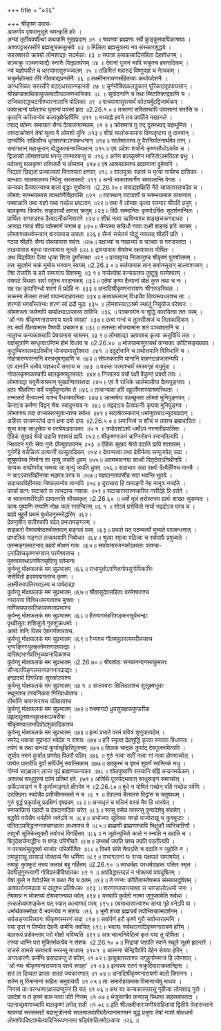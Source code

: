 +++
title = "०२६"

+++
श्रीकृष्ण उवाच-  
आकर्णय वृषभानुसुते चमत्कृतिं हरेः ।  
अन्यां तृतीयवर्षोत्थां कथयामि सुखप्रदाम् ॥१ ॥
श्रावण्यां ब्राह्मणाः सर्वे कुङ्कुमवापिकाश्रयाः ।  
अश्वपट्टसरस्तीरे ब्रह्मसूत्रक्रतूत्सवे ॥२ ॥
मिलिता ब्रह्मसूत्रस्य नव संस्कारशुद्धये ।  
सहस्रशस्ते ऋषयो लोमशाद्याः सदर्भकाः ॥३ ॥
सपात्रा हव्यकव्यादिसहिता देहशोधनम् ।  
सञ्चक्रुः पञ्चगव्याद्यैः स्नानैः पितृप्रतर्पणम् ॥४ ॥
देवानां पूजनं चापि चक्रुश्च हवनादिकम् ।  
नवं यज्ञोपवीतं च धारयामासुरुज्ज्वलम् ॥५ ॥
तन्निमित्तं महारुद्रं विष्णुयज्ञं च नैत्यकम् ।  
चक्रुर्महोत्सवं तीरे गीतवाद्यप्रनर्तनैः ॥६ ॥
लक्ष्मीनारायणसंहितायाः कथोपदेशनैः ।  
आन्धसिकाः सरस्तीरे वटाऽधस्तान्महानसे ॥७ ॥
चूर्णमौक्तिकलड्डुकान् पूरिकाऽपूपपायसान् ।  
श्रीखण्डक्वथिकाफुल्लवटीव्यञ्जनभाजिकाः ॥८ ॥
सूपोदनानि च तथा मिष्टतिक्तद्रवाणि च ।  
राजिकाराद्धचटनीश्चारनालानि पोलिकाः ॥९ ॥
पाचयामासुरत्यर्थं कोट्यर्बुदद्विजार्थकम् ।  
पक्वान्नानां पर्वताश्च घृतानां पयसां ह्रदा ॥2.26.१ ०॥
तक्राणां सरितश्चापि पायसानां सरांसि च ।  
कृतानि करितान्येव कल्पवृक्षैर्महर्षिभिः ॥११ ॥
मध्याह्ने हवने तत्र प्रवर्तिते मखानले ।  
तावद् व्योम्नः समायातं सैन्यं दैत्यजनात्मकम् ॥१ २॥
क्रोशमात्रं तु तद् दूरमभवद् यज्ञभूमितः ।  
तावदाक्रोशनं तेषां श्रुत्वा वै लोमशो मुनिः ॥१३॥
शीघ्रं चालोकयामास दिव्यदृष्ट्या तु दानवान् ।  
दानवीभिः सहिताँश्च धृतशस्त्राऽस्त्रबन्धनान् ॥१४॥
सालेमालस्य तु वैरनिर्यातनार्थमेव तान् ।  
समागतान् महाक्रूरान् योद्धुकामानवस्थितान् ॥१५॥
एषः प्रदेशः शत्रोर्नः कृष्णसौधोऽयमेव च ।  
द्विजाग्र्यो लोमशश्चायं घ्नन्तु तान्मारयन्तु च ॥१६॥
अनेन बालकृष्णेन मारितोऽस्मत्पिता प्रभुः ।  
मर्दयन्तु बालकृष्णं तत्पितरौ च लोमशम् ॥१७॥
एष आश्रमग्रामश्च ब्राह्मणानां द्रुमेष्वपि ।  
भिद्यतां छिद्यतां प्रज्वाल्यतां विनाश्यतां क्षणात् ॥१८॥
सालपुत्राः सहस्रं च भृत्या नार्यश्च दासिकाः ।  
बान्धवाः सालमालस्य निपेतुः सरसस्तटे ॥१९॥
अन्ये चाकाशमार्गेण समापतन्ति वेगतः ।  
कन्यका दैत्यपत्न्यश्च बाला वृद्धाः सुयौवनाः ॥2.26.२०॥
यावद्यज्ञक्षितिं नैते चायातास्तावदेव च ।  
लोमशः स्तम्भयामास त्वाथर्वणैर्विहायसि ॥२१ ॥
तटस्थान् तटपार्श्वे च स्तम्भयामास तत्क्षणात् ।  
पक्वान्नानि तथा यज्ञो यथा गच्छेन्न भ्रष्टताम् ॥२२॥
तथा वै लोमशः कृत्वा सस्मार श्रीपतिं प्रभुम् ।  
बालकृष्णः किशोरः सन्नुपाययौ क्षणात् क्रतुम् ॥२३॥
विप्रैः सम्मानितः कृष्णोऽर्चितः सुदर्शनान्वितः ।  
प्रार्थितः सगरुडश्च दैत्याऽनीकनिवारणे ॥२४॥
शीघ्रं नत्वा ऋषिभ्यश्च शङ्खचक्रगदाधरः ।  
आरुह्य गरुडं शीघ्रं व्योममार्गं जगाम ह ॥२५॥
सैन्यस्य सन्निधौ गत्वा दध्मौ शङ्खं हरिः स्वयम् ।  
लोमशश्चाथर्वमन्त्रान् वारयामास तावता ॥२६॥
सैन्यं सचेतनं योद्धुं न्यपतत् श्रीहरिं प्रति ।  
गदया श्रीहरिः सैन्यं पोथयामास सर्वतः ॥२७॥
पक्षाभ्यां च नखाभ्यां च चञ्च्वा च गरुडस्तदा ।  
ताडयामास बहुधा पातयामास भूतले ॥२८॥
द्रावयामास शेषांश्च रक्षयामास योषितः ।  
अथ विद्राविता दैत्या धृत्वा शिला द्रुमाँस्तथा ॥२९॥
प्रत्यावृत्त्य निजघ्नुश्च श्रीकृष्णं पुरुषोत्तमम् ।  
ततः सुदर्शनं चक्रं मुमोच भगवान् स्वयम् ॥2.26.३ ०॥
कर्तयामास तान् सर्वानसुरान् सालवंशजान् ।  
तेषां तेजांसि च हरौ समागत्य विशश्रमुः ॥३ १॥
नार्यस्तेषां कन्यकाश्च तुष्टुवुः परमेश्वरम् ।  
वंशवटे स्थिताः सर्वा ववुश्च वरदानकम् ॥३२॥
एतेषां कृष्ण दैत्यानां मोक्षं कुरु तथा च नः ।  
रक्ष रक्ष कृपासिन्धो शरणं ते प्रदेहि नः ॥३३॥
अनादिश्रीकृष्णनारायणः श्रीगरुडस्थितः ।  
चक्रस्य तेजसा तासां पापान्यदाहयत्तदा ॥३४॥
कायाकल्पान् विधायैव दिव्यरूपधराश्च ताः ।  
शरण्यो भगवाँस्ताभ्यः शरणं स्वं ददौ मुदा ॥३५ ॥
लोमशस्याऽऽश्रमे स्थातुं नियुयोज परेश्वरः ।  
लोमशस्ता जलेनापि सम्प्रोक्ष्याऽऽप्लाव्य वारिभिः ॥३६ ॥
पञ्चगव्येन च शुद्धिं कारयित्वा ततः परम् ।  
'ओं नमः श्रीकृष्णनारायणाय पतये स्वाहा' ॥३७॥
दत्वा मन्त्रं च तुलसीस्रजं च तिलकादिकम् ।  
ताः सर्वा दीक्षयामास वैष्णवीः प्रचकार ह ॥३८॥
ततस्ता भोजयामास शतं पञ्चशतानि च ।  
मातॄश्च कन्यकाश्चापि प्रेषयामास चाश्रमम् ॥३ ९॥
लोमशाद्या ऋषयश्च कृत्वा क्रतुविधिं ततः ।  
यज्ञसूत्राणि सन्धृत्वाऽन्तिमं होमं विधाय च ॥2.26.४० ॥
भोजयामासुरत्यर्थं कन्यकाः कोटिसङ्ख्यकाः ।  
कुटुम्बिनस्तथाऽतिथीन् भोजयामासुरैश्वराः ॥४१ ॥
ददुर्दानानि च तथोत्तमानि विविधानि च ।  
गोक्षेत्रारण्यरत्नानि वस्त्रभूषागृहाणि च ॥४२॥
सोपस्कराणि यानानि वाहनाऽन्नजलान्यपि ।  
एवं दानानि दत्वैव यज्ञकार्यं समाप्य च ॥४३ ॥
वदन्तः परमाश्चर्यं स्वस्वगृहं ययुर्मुदा ।  
गोपालकृष्णकश्चापि बालकृष्णयुतस्ततः ॥४४॥
निजालयं ययौ पक्षी वैकुण्ठं प्रययौ ततः ।  
लोमशाद्या ययुर्नैजाश्रमान् सुखान्वितास्तदा ॥४५॥
एवं वै राधिके सालेमालीया दैत्यपुङ्गवाः ।  
हताः श्रीहरिणा सर्वे ययुर्वैकुण्ठमेव ते ॥४६॥
तत्कन्यका हरिं वव्रुर्लोमशस्याश्रमस्थिताः ।  
तन्मातरो दैत्यपत्नो याश्च वैधव्यमाश्रिताः ॥४७॥
आत्मश्रेयः पप्रच्छुस्ता लोमशं मुनिपुङ्गवम् ।  
केनाऽत्र कर्मणा विद्वन् श्रेयः स्यादुभयत्र नः ॥४८॥
तद्वदाऽत्र दैत्यपत्नीः कृपया मुनिपुङ्गव ।  
लोमशश्च तदा ताभ्यस्तत्सुताभ्यश्च सर्वथा ॥४९॥
सदाश्रेयस्करान् धर्मानुवाचाऽभ्युदयप्रदान् ।  
अहिंसा सत्यमस्तेयं दानं क्षमा दमो दया ॥2.26.५ ०॥
अमानित्वं च शौचं च तपश्च ब्रह्मचारिता ।  
शुभा वाक् साधुसेवा च परश्रेयःप्रदायकाः ॥५ १ ॥
त्रयोदशांऽशो धर्मोऽयं नरनारीप्रपालितः ।  
ऐहिकं सुखदं श्रेयो ददाति शाश्वतं ह्यपि ॥५२॥
श्रीकृष्णभजनं चाग्निसेवनं स्नानमित्यपि ।  
भिक्षादनं गुरोः सेवा गुरोः प्रीत्युपपादनम् ॥५३ ॥
ऐहिकं सुखदं श्रेयो ददाति ह्यपि शाश्वतम् ।  
गुरोर्गेहे वसेन्नित्यं तत्पत्नीं तत्सुतादिकम् ॥५४॥
देवान्मत्वा तथा देवीर्मत्वा सम्पूजयेत् सदा ।  
शुश्रूषयेच्च निर्माना सा मृत्युं जयति ध्रुवम् ॥५५॥
आत्मभावनया साध्वी पितृदेवाऽतिथीनपि ।  
सम्यक सम्प्रीणयेद् भक्त्या सा मृत्युं जयति ध्रुवम् ॥५६॥
सदाचारः सदा रक्ष्यो दैत्यैर्देवैश्च मानवैः ।  
न चाऽऽचारविहीनाया भद्रमत्र परत्र च ॥५७॥
यज्ञदानतपांसीह सदा भवन्ति भूतये ।  
सदाचारविहीनाया निष्फलान्येव तान्यपि ॥५८॥
दुराचारा हि वामाङ्गी नेह नामुत्र नन्दति ।  
कार्यां यत्नः सदाचारे स त्वभद्रस्य नाशकः ॥५९॥
सदाचारस्तरुश्चास्ति नारीदेहे हि वर्तते ।  
स चापत्यशरीरेऽपि ह्यवातरति सौख्यकृत् ॥2.26.६० ॥
धर्मो मूलं तरोस्तस्य ह्यर्थः शाखाः सुसम्पदः ।  
कामः पुष्पाणि रम्याणि मोक्षः फलं रसान्वितम् ॥६ १ ॥
सोऽयं प्रसेवितो नार्या भद्रदोऽत्र परत्र च ।  
ब्राह्मे मुहूर्ते प्रथमं बुध्येदनुस्मरेद्धरिम् ॥६२।  
देवानृषीन् सतीश्चापि वदेत् प्रभातमङ्गलम् ।  
शङ्करो वैष्णवश्रेष्ठश्चोक्तवान् मङ्गलं परम् ॥६३॥
प्रभाते यत् पठन्मर्त्यो मुच्यते पापबन्धनात् ।  
प्राभातिकं मङ्गलं तत्कथयामि निबोधत ॥६४॥
श्रुत्वा स्मृत्वा पठित्वा च सर्वपापैः प्रमुच्यते ।  
एतन्मङ्गलरटनाद् बहवो मोक्षणं गताः ॥६५॥
सर्वावतारजनकोऽक्षरतः परश्चा-  
ऽनादिश्चकृष्णभगवान् परमेश्वरश्च ।  
मुक्तास्तथाऽगणितसृष्टिषु वर्तमानाः  
कुर्वन्तु मोक्षफलकं मम सुप्रभातम् ॥६६॥
राधायुतोऽगणितगोपसुगोपिकाभिः  
संसेवितो हृदयपद्मगतश्च कृष्णः ।  
लक्ष्मीरमापतिरथाऽस्य च पार्षदाद्याः  
कुर्वन्तु मोक्षफलकं मम सुप्रभातम् ॥६७॥
श्रीवासुदेवसहिताः परमेश्वराश्च  
नारायणा विविधधामगताश्च मुक्ताः ।  
माणिक्यपारवतिकाकमलाप्रभाश्च  
कुर्वन्तु मोक्षफलकं मम सुप्रभातम् ॥६८॥
हैरण्यगर्भहरिशङ्करसूर्यचन्द्राः  
पृथ्वीसुतः शशिसुतो गुरुशुक्रधर्माः ।  
आर्षाः शनिः पितर ऐशगणेश्वराश्च.  
कुर्वन्तु मोक्षफलकं मम सुप्रभातम् ॥६९॥
रैभ्यश्च गौतमपुलस्त्यमरीचयश्च  
भृग्वङ्गिरःपुलहलोमशगालवाद्याः ।  
वासिष्ठभार्गवरिभुच्यवनादिकाश्च  
कुर्वन्तु मोक्षफलकं मम सुप्रभातम् ॥2.26.७०॥
श्रीपार्षदाः सनकनन्दनसत्कुमाराः  
सौजातपिङ्गलसनातननारदाद्याः ।  
इन्द्रादयो दिगधिपाः सुरकोटयश्च  
कुर्वन्तु मोक्षफलकं मम सुप्रभातम् ॥७ १ ॥
सप्तस्वराः क्षितितलाश्च सुसूक्ष्मभूताः  
स्थूलाश्च तत्त्वनिकरा गिरिवार्धयश्च ।  
तीर्थानि चापगवराश्च पतिव्रताश्च  
कुर्वन्तु मोक्षफलकं मम सुप्रभातम् ॥७२॥
रुक्मागदो ध्रुवसुयज्ञकपुण्डरीक  
प्रह्लादसूतशतसुव्रतकाऽम्बरीषाः ।  
श्रीकृष्णवल्लभदिवोदशुकादिकाश्च  
कुर्वन्तु मोक्षफलकं मम सुप्रभातम् ॥७३॥
इत्थं प्रभाते परमं पवित्रं शृणुयात्पठेत् ।  
स्मरेद् भक्त्या सुप्रभातं भवेदेव न संशयः ॥७४॥
हरिं स्मृत्वा देहशुद्धिं कृत्वा स्नात्वा विधानतः ।  
तर्पणं च तथा सन्ध्यां कुर्याच्छ्रीहरिपूजनम् ॥७५॥
तिलकं चन्द्रकं कुर्याद् देवपूजनमित्यपि ।  
सूर्याय नमनं कुर्यात् प्रणमेत् पितरौ पतिम् ॥७६ ॥
गुरुं नत्वा सतीं नत्वा गां नत्वा होममाचरेत् ।  
पश्येत् प्रातर्दधि दूर्वां सर्पिर्धेनुं सवत्सिकाम् ॥७७॥
उदकुम्भं च वृषभं सुवर्णं स्वस्तिकं मधु ।  
गोमयं चाऽक्षतान् लाजा मृदं ब्राह्मणकन्यकाः ॥७८॥
श्वेतपुष्पाणि सस्यानि वह्निं चन्दनमर्ककम् ।  
अश्वत्थं साधुपुरुषं दर्पणं प्रतिमां हरेः ॥७९॥
अतिथिं पूजयेद्भावात् साधुसङ्गं समाचरेत् ।  
अर्केऽभ्यङ्गं न वै कुर्यान्मङ्गले क्षीरमेव न ॥2.26.८०॥
बुधे न योषितं गच्छेन् पतिं गच्छेन्न पर्वणि ।  
उदक्छिराः स्वपेन्नैव प्रतीचीमस्तको न च ॥८ १ ॥
देवालयं चैत्यतरुं विद्वांसं च चतुष्पथम् ।  
गुरुं वृद्धं प्रकुर्यात्तु प्रदक्षिणं वृषप्रदम् ॥८२॥
अन्यधृतं च मलिनं वस्त्रं नैव हि धारयेत् ।  
स्नायान्नित्यं ग्रहादौ च देवदानादिकं चरेत् ॥८३॥
सत्सु वसेन्न त्वसत्सु पुण्यदेशेषु संवसेत् ।  
बद्धवैरे वसेन्नैव धर्महीने जनेऽपि च ॥८४॥
अभोज्याः सूतिकाः षण्डो मार्जाराखू च कुक्कुटाः ।  
पतिताऽपविद्धनग्नाश्चाण्डाला अधमाश्च ये ॥८५॥
ब्राह्मणी ब्राह्मणश्चापि भिक्षुकौ व्यभिचारिणौ ।  
तावुभौ सूतिकेत्युक्तौ तयोरन्नं विगर्हितम् ॥८६॥
न जुहोत्युचिते काले न स्नाति न ददाति च ।  
पितृदेवार्चनाद्धीनः स षण्डः परिगीयते ॥८७॥
दम्भार्थं जपति यश्च तपति पठतीत्यपि ।  
न परत्रार्थमुद्युक्तो मार्जारः परिकीर्तितः ॥८८॥
विभवे सति नैवाऽत्ति न ददाति न जुहोति न ।  
तमाहुराखु तस्यान्नं भोक्तव्यं नैव धर्मिणा ॥८९॥
सभागतानां यः सभ्यः पक्षपातं समाश्रयेत् ।  
तमाहुः कुक्कुटं तस्य जलान्नं बहु गर्हितम् ॥2.26.९० ॥
स्वधर्महाः परधर्मग्राहकः पतितः स्मृतः ।  
देवपितृगुरुत्यागी गोविप्रस्त्रीविघातकः ॥९ १ ॥
अपविद्धस्तदन्नं न भोक्तव्यं पापदूषितम् ।  
येषां कुले न वेदोऽस्ति न कथा नैव च व्रतम् ॥९२॥
ते नग्नाः कीर्तितास्तेषामन्नं संस्कारदूषितम् ।  
आशार्त्तानामदाता च दातुश्च प्रतिषेधकः ॥९३ ॥
शरणागतसन्त्यक्ता स चाण्डालोऽधमो जनः ।  
तेषामन्नं न भोक्तव्यं दोषभागन्यथा भवेत् ॥९४॥
यच्चापि कुर्वतो नात्मा जुगुप्सामेति सर्वथा ।  
तत्कर्तव्यमशङ्केन यत् स्यात् कल्याणदं परम् ॥९५॥
एवमाचारवत्याश्च सत्या गृहे वनेऽपि वा ।  
धर्मार्थकाममोक्षा वै भवन्त्येव न संशयः ॥९६ ॥
भूमौ शय्या ब्रह्मचर्यं तपोभिश्चात्मदर्शनम् ।  
सर्वसङ्गपरित्यागः श्रीकृष्णस्मरणं सदा ॥९७॥
सर्वार्पणं हरौ कृष्णे गुरौ सर्वान्तरात्मनि ।  
यया कृतं न लिप्येत देहजैः कर्मभिः क्वचित् ॥९८॥
भवत्यः सर्वथाऽनादिकृष्णनारायणं हरिम् ।  
बालरूपं प्रसेवन्ताम् परो मोक्षो भविष्यति ॥९९॥
अत्र चात्मनिवेदित्वं कृतं यया तु योषिता ।  
तस्या धाम्नि परा मुक्तिर्भवत्येव न संशयः ॥2.26.१० ०॥
निद्रायां जाग्रति स्वप्ने स्थूले सूक्ष्मे हृदन्तरे ।  
राजसे तामसे सत्वभावे स्मरन्तु माधवम् ॥१०१ ॥
आत्मना चेन्द्रियैर्वापि देहेन सेवया हरिम् ।  
अन्तःकरणैः कर्मभिः प्रसादयन्तु तं पतिम् ॥१ ०२॥
इत्युक्तास्ताश्च जगृहुर्नाममन्त्रं हि लोमशात् ।  
'ओं नमः श्रीकृष्णनारायणाय पतये स्वाहा' ॥१ ०३॥
इत्यस्य रटणं चक्रुर्दिवारात्रमतन्द्रिताः ।  
शतं ता दिव्यतां प्राप्ताः सततं जपकारणात् ॥१ ०४॥
अनादिश्रीकृष्णनारायणो बालो विमानगः ।  
शतेन तु विमानानां सहितः समुपाययौ ॥१ ०५॥
ताः समारोहयामास विमानाग्र्येषु माधवः ।  
निनाय ताः परन्धामाऽक्षरादप्युत्तरं हि यत् ॥१ ०६॥
अथ याः कन्यकास्तास्तु गृहीत्वा लोमशाद् गुरोः ।  
उपदेशं च तं कृष्णं बालं मत्वा पतिं निजम् ॥१ ०७॥
भेजुस्तत्रैव कन्यासु स्थित्वा सहस्रशस्तदा ।  
पठनाच्छ्रवणाच्चापि बालकृष्णं लभेत् सती ॥१ ०८॥
इति श्रीलक्ष्मीनारायणीयसंहितायां द्वितीये त्रेतासन्ताने श्रावण्यां सरसस्तटे यज्ञसूत्रोत्सवे सालमालवंशीयदैत्यानामागमनं युद्धं प्रभुणा तेषां नाशो मोक्षधर्मा लोमशोपदिष्टाश्चेत्यादिनिरूपणनामा षड्विंशतितमोऽध्यायः ॥२६ ॥
    

